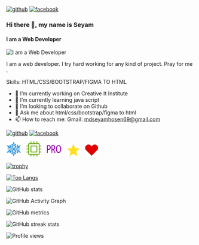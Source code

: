 
[<img src='https://cdn.jsdelivr.net/npm/simple-icons@3.0.1/icons/github.svg' alt='github' height='40'>](https://github.com/seyam68)  [<img src='https://cdn.jsdelivr.net/npm/simple-icons@3.0.1/icons/facebook.svg' alt='facebook' height='40'>](https://www.facebook.com//seyam.hosen.10)


### Hi there 👋, my name is Seyam
#### I am a Web Developer
![I am a Web Developer](https://scontent.fdac80-1.fna.fbcdn.net/v/t39.30808-6/309594482_620325549542918_3972358883065939805_n.jpg?_nc_cat=108&ccb=1-7&_nc_sid=09cbfe&_nc_eui2=AeH7QkaIZBToZf16AQyjxvlmt61ao3az_eO3rVqjdrP946puyFs97_69dq9yz0Y66fh80iKamv4IwGQVBV7JUtk_&_nc_ohc=PTuJBBQoOmUAX8CJ0-K&_nc_ht=scontent.fdac80-1.fna&oh=00_AfB4_ue0w2beNtZ9pmNKVnls6wMylnujvvkU2h0ZEy6huQ&oe=636282FC)

I am a web developer. I try hard working for any kind of project. Pray for me .

Skills: HTML/CSS/BOOTSTRAP/FIGMA TO HTML

- 🔭 I’m currently working on Creative It Institute 
- 🌱 I’m currently learning java script 
- 👯 I’m looking to collaborate on Github 
- 💬 Ask me about html/css/bootstrap/figma to html 
- 📫 How to reach me: Gmail: mdseyamhosen69@gmail.com 


[<img src='https://cdn.jsdelivr.net/npm/simple-icons@3.0.1/icons/github.svg' alt='github' height='40'>](https://github.com/seyam68)  [<img src='https://cdn.jsdelivr.net/npm/simple-icons@3.0.1/icons/facebook.svg' alt='facebook' height='40'>](https://www.facebook.com//seyam.hosen.10)  

<a href='https://archiveprogram.github.com/'><img src='https://raw.githubusercontent.com/acervenky/animated-github-badges/master/assets/acbadge.gif' width='40' height='40'></a> <a href='https://docs.github.com/en/developers'><img src='https://raw.githubusercontent.com/acervenky/animated-github-badges/master/assets/devbadge.gif' width='40' height='40'></a> <a href='https://github.com/pricing'><img src='https://raw.githubusercontent.com/acervenky/animated-github-badges/master/assets/pro.gif' width='40' height='40'></a> <a href='https://stars.github.com/'><img src='https://raw.githubusercontent.com/acervenky/animated-github-badges/master/assets/starbadge.gif' width='35' height='35'></a> <a href='https://docs.github.com/en/github/supporting-the-open-source-community-with-github-sponsors'><img src='https://raw.githubusercontent.com/acervenky/animated-github-badges/master/assets/sponsorbadge.gif' width='35' height='35'></a> 

[![trophy](https://github-profile-trophy.vercel.app/?username=seyam68)](https://github.com/ryo-ma/github-profile-trophy)

[![Top Langs](https://github-readme-stats.vercel.app/api/top-langs/?username=seyam68)](https://github.com/anuraghazra/github-readme-stats)

![GitHub stats](https://github-readme-stats.vercel.app/api?username=seyam68&show_icons=true&count_private=true)  

![GitHub Activity Graph](https://activity-graph.herokuapp.com/graph?username=seyam68)  

![GitHub metrics](https://metrics.lecoq.io/seyam68)  

![GitHub streak stats](https://github-readme-streak-stats.herokuapp.com/?user=seyam68)  

![Profile views](https://gpvc.arturio.dev/seyam68)  

